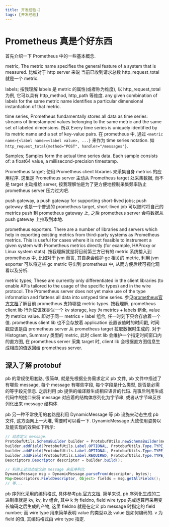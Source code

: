 ```yaml
---
title: 开发经验-2
tags: [开发经验]
---
```



# Prometheus 真是个好东西

首先介绍一下 Prometheus 中的一些基本概念. 

metric, The metric name specifies the general feature of a system that is measured. 比如对于 http server 来说 当前已收到请求总数 http_request_total 就是一个 metric.

labels; 按我理解 labels 是 metric 的属性(或者称为维度), 以 http_request_total 为例, 它可以具有 http_method, http_path 等维度. any given combination of labels for the same metric name identifies a particular dimensional instantiation of that metric.

time series, Prometheus fundamentally stores all data as time series: streams of timestamped values belonging to the same metric and the same set of labeled dimensions. 所以 Every time series is uniquely identified by its metric name and a set of key-value pairs. 在 prometheus 中, 通过 `<metric name>{<label name>=<label value>, ...}` 来作为 time series notation. 如 `http_request_total{method="POST", handler="/messages"}`. 

Samples; Samples form the actual time series data. Each sample consists of: a float64 value, a millisecond-precision timestamp.

Prometheus target; 使用 Prometheus  client libraries 来采集自身 metrics 的应用程序. 这里是 Prometheus server 主动从 Prometheus target 处采集数据, 而不是 target 主动推给 server, 按我理解怕是为了更方便地控制采集频率防止 prometheus server 压力过大吧.

push gateway, a push gateway for supporting short-lived jobs; push gateway 也是一个普通的 prometheus target, short-lived job 可以随时将自己的 metrics push 到 prometheus gateway 上, 之后 prometheus server 会将数据从 push gateway 上拉取到本地.

prometheus exporters. There are a number of libraries and servers which help in exporting existing metrics from third-party systems as Prometheus metrics. This is useful for cases where it is not feasible to instrument a given system with Prometheus metrics directly (for example, HAProxy or Linux system stats). 按我理解就是将目前第三方已有的 metric 系统接入到 prometheus 中, 比如对于 jvm 而言, 其自身会维护 gc 相关的 metric, 利用 jvm exporter 可以将这些 gc metric 导出到 prometheus 中, 从而方便后续可视化观看以及分析.

metric types; These are currently only differentiated in the client libraries (to enable APIs tailored to the usage of the specific types) and in the wire protocol. The Prometheus server does not yet make use of the type information and flattens all data into untyped time series. 参见[prometheus官方文档](https://prometheus.io/docs/concepts/metric_types/)了解目前 prometheus 支持哪些 metric types. 按我理解, prometheus client lib 行为应该就类似一个 kv storage, key 为 metrics + labels 组合, value 为 metrics value. 即对于同一 metrics + label 组合, 任一时刻下只会存放着一个值. prometheus client lib 也不会存放着 application 设置该值时的时间戳, 时间戳应该是由 prometheus server 从 prometheus target 拉取数据时生成的. 对于 Histogram, Summary 类型的 metric, 此时 client lib 会维护一个指定时间窗口内的直方图, 在 prometheus server 采集 target 时, client lib 会根据直方图信息生成相应的值返回给 prometheus server.



## 深入了解 protobuf

pb 的常规使用套路, 很简单, 就是先根据业务需求定义 pb 文件, pb 文件中描述了有哪些 message, 每个 message 有哪些字段, 每个字段是什么类型, 是否是必需的等字段元信息. 之后利用 pb 提供的编译器生成相应语言的代码. 完事后利用生成代码中的接口来将 message 对应着的结构体序列化为字节串, 或者从字节串反序列化出来 message 结构体.

pb 另一种不常使用的套路是利用 DynamicMessage 等 pb 设施来动态生成 pb 文件, 这方面网上一大堆, 需要时可以看一下. DynamicMessage 大致使用姿势以及能实现的效果如下所示:

```java
// 动态定义 message.
ProtobufUtils.SchemaBuilder builder = ProtobufUtils.newSchemaBuilder(messageName);
builder.addField(ProtobufUtils.Label.OPTIONAL, ProtobufUtils.Type.TYPE_BOOL, fieldName1, fieldNo1);
builder.addField(ProtobufUtils.Label.OPTIONAL, ProtobufUtils.Type.TYPE_INT32, fieldName2, fieldNo2);
builder.addField(ProtobufUtils.Label.REQUIRED, ProtobufUtils.Type.TYPE_INT64, fieldName3, fieldNo3);
Descriptors.Descriptor descriptor = builder.build();

// 利用上述动态定义的 message 来反序列化
DynamicMessage msg = DynamicMessage.parseFrom(descriptor, bytes);
Map<Descriptors.FieldDescriptor, Object> fields = msg.getAllFields();
// 等...
```

pb 序列化采用的编码格式, 具体参考[pb 官方文档](https://developers.google.com/protocol-buffers/docs/encoding). 简单来说, pb 序列化生成的二进制串就是 kv, kv, kv 组合, 其中 k 为 fieldno, field wire type 先或运算再采用变长编码之后生成的产物, 这里 fieldno 就是在定义 pb message 时指定的 field number; 而 wire type 用来简单表明 value 的类型以及 value 是如何编码的. v 为 field 的值, 其编码格式由 wire type 指定.



